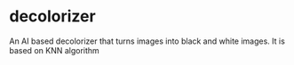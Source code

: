 # decolorizer
An AI based decolorizer that turns images into black and white images. It is based on KNN algorithm
